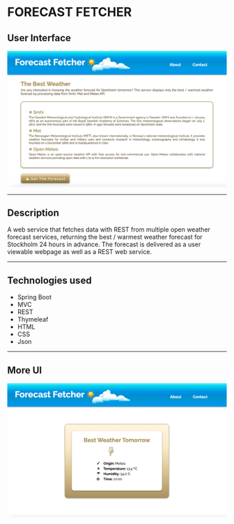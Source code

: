 # FORECAST FETCHER

## User Interface

![User Interface](user-interface.png)

---

## Description

A web service that fetches data with REST from multiple open weather forecast services, returning the best / warmest weather forecast for Stockholm 24 hours in advance. The forecast is delivered as a user viewable webpage as well as a REST web service.

---

## Technologies used

- Spring Boot
- MVC
- REST
- Thymeleaf
- HTML
- CSS
- Json

---

## More UI

![User Interface](user-interface2.png)

